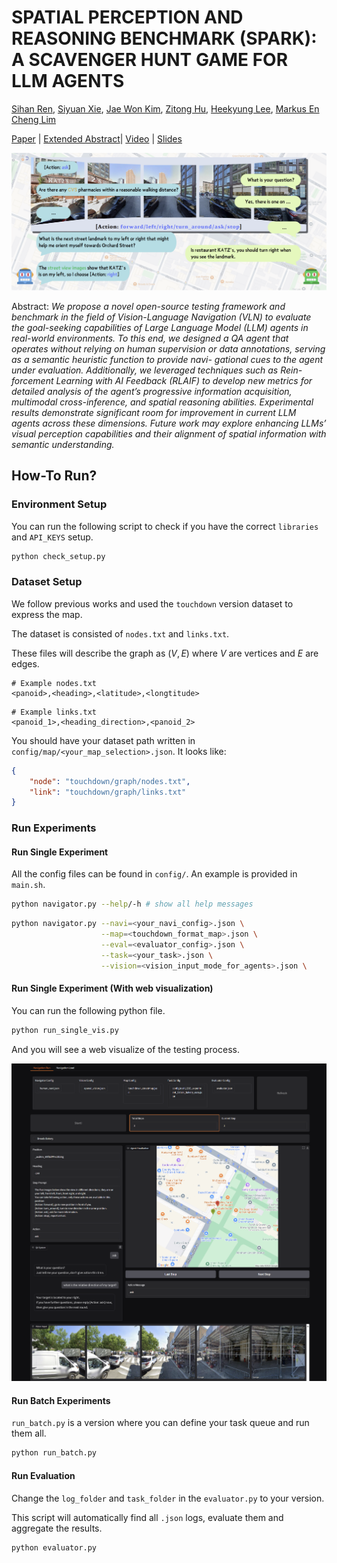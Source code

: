 # SPATIAL PERCEPTION AND REASONING BENCHMARK (SPARK): A SCAVENGER HUNT GAME FOR LLM AGENTS

[Sihan Ren](https://github.com/Tabiiiqwq), [Siyuan Xie](https://simonxie2004.github.io/about/), [Jae Won Kim](https://github.com/richard21a), [Zitong Hu](https://github.com/pyotrhu), [Heekyung Lee](https://github.com/Kyunnilee), [Markus En Cheng Lim](https://github.com/mcxpm)

[Paper](paper/194_Scavenger_Hunt_Submission.pdf) | [Extended Abstract](paper/Extended_Abstract.pdf)| [Video](https://drive.google.com/drive/folders/1I0CfSKPIilZk__pB_aDKOydfYclBj1Wo) | [Slides](https://drive.google.com/drive/folders/1I0CfSKPIilZk__pB_aDKOydfYclBj1Wo)

![teaser](./images/README/teaser.png)

Abstract: *We propose a novel open-source testing framework and benchmark in the field of Vision-Language Navigation (VLN) to evaluate the goal-seeking capabilities of Large Language Model (LLM) agents in real-world environments. To this end, we designed a QA agent that operates without relying on human supervision or data annotations, serving as a semantic heuristic function to provide navi-
gational cues to the agent under evaluation. Additionally, we leveraged techniques such as Rein-forcement Learning with AI Feedback (RLAIF) to develop new metrics for detailed analysis of the agent’s progressive information acquisition, multimodal cross-inference, and spatial reasoning abilities. Experimental results demonstrate significant room for improvement in current LLM agents across these dimensions. Future work may explore enhancing LLMs’ visual perception capabilities and their alignment of spatial information with semantic understanding.*

## How-To Run?

### Environment Setup

You can run the following script to check if you have the correct `libraries` and `API_KEYS` setup.

```bash
python check_setup.py
```

### Dataset Setup

We follow previous works and used the `touchdown` version dataset to express the map.

The dataset is consisted of `nodes.txt` and `links.txt`. 

These files will describe the graph as $(V, E)$ where $V$ are vertices and $E$ are edges.

```
# Example nodes.txt
<panoid>,<heading>,<latitude>,<longtitude>
```

```
# Example links.txt
<panoid_1>,<heading_direction>,<panoid_2>
```

You should have your dataset path written in `config/map/<your_map_selection>.json`. It looks like:

```json
{
    "node": "touchdown/graph/nodes.txt",
    "link": "touchdown/graph/links.txt"
}
```

### Run Experiments

#### Run Single Experiment

All the config files can be found in `config/`. An example is provided in `main.sh`.

```bash
python navigator.py --help/-h # show all help messages
```

```bash
python navigator.py --navi=<your_navi_config>.json \
                    --map=<touchdown_format_map>.json \
                    --eval=<evaluator_config>.json \
                    --task=<your_task>.json \
                    --vision=<vision_input_mode_for_agents>.json \
```

#### Run Single Experiment (With web visualization)

You can run the following python file.

```bash
python run_single_vis.py
```

And you will see a web visualize of the testing process.

![run_single_vis](./images/README/run_single_vis.png)

#### Run Batch Experiments

`run_batch.py` is a version where you can define your task queue and run them all.

```bash
python run_batch.py
```

#### Run Evaluation

Change the `log_folder` and `task_folder` in the `evaluator.py` to your version. 

This script will automatically find all `.json` logs, evaluate them and aggregate the results.

```bash
python evaluator.py
```
